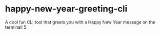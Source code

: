 # happy-new-year-greeting-cli
A cool fun CLI tool that greets you with a Happy New Year message on the terminal! 5
